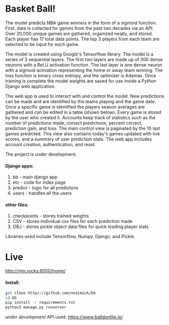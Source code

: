 # Basket Ball!


The model predicts NBA game winners in the form of a sigmoid function. First, data is collected for games from the past two decades via an API. Over 20,000 unique games are gathered, organized neatly, and stored.  Each player has 17 total data points.  The top 3 players from each team are selected to be input for each game.  

The model is created using Google's Tensorflow library. The model is a series of 3 sequential layers. The first two layers are made up of 300 dense neurons with a ReLU activation function. The last layer is one dense neuron with a sigmoid activation representing the home or away team winning. The loss function is binary cross entropy, and the optimizer is Adamax.  Once training is complete the model weights are saved for use inside a Python Django web application.  

The web app is used to interact with and control the model.  New predictions can be made and are identified by the teams playing and the game date.  Once a specific game is identified the players season averages are gathered and can be edited in a table (shown below).  Every game is stored by the user who created it.  Accounts keep track of statistics such as the number of predictions made,  correct predictions, percent correct, prediction gain, and loss.  The main control view is paginated by the 10 last games predicted.  This view also contains today's games updated with live scores, and a summary of user prediction stats.  The web app includes account creation, authentication, and reset.  

The project is under development.



#### Django apps:
1. bb - main django app
2. etc - code for index page
3. predict - logic for all predictons
4. users - handles all the users


#### other files:
1. checkpoints - stores trained weights
2. CSV - stores individual csv files for each prediction made
3. OBJ - stores pickle object data files for quick loading player stats

Libraries used include Tensorflow, Numpy, Django, and Pickle.
# Live
http://njm.rocks:8000/home/


#### Install:
```bash
git clone https://github.com/nealmick/bb
cd bb
pip install -r requirements.txt
python3 manage.py runserver
```
*under development*
API used: https://www.balldontlie.io/



